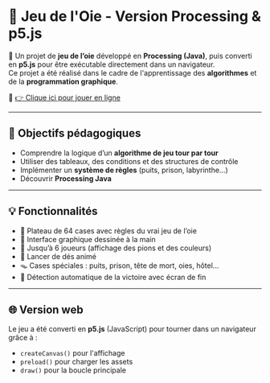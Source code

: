 # 🦆 Jeu de l'Oie - Version Processing & p5.js

🎲 Un projet de **jeu de l’oie** développé en **Processing (Java)**, puis converti en **p5.js** pour être exécutable directement dans un navigateur.  
Ce projet a été réalisé dans le cadre de l'apprentissage des **algorithmes** et de la **programmation graphique**.

🔗 [👉 Clique ici pour jouer en ligne](https://lucasmaiaux.github.io/jeu-de-loie/)  

---

## 🧠 Objectifs pédagogiques

- Comprendre la logique d’un **algorithme de jeu tour par tour**
- Utiliser des tableaux, des conditions et des structures de contrôle
- Implémenter un **système de règles** (puits, prison, labyrinthe…)
- Découvrir **Processing Java**

---

## 💡 Fonctionnalités

- 🎯 Plateau de 64 cases avec règles du vrai jeu de l’oie
- 🎨 Interface graphique dessinée à la main
- 🐣 Jusqu’à 6 joueurs (affichage des pions et des couleurs)
- 🎲 Lancer de dés animé
- 🪤 Cases spéciales : puits, prison, tête de mort, oies, hôtel...
- 🏁 Détection automatique de la victoire avec écran de fin

---

## 🌐 Version web

Le jeu a été converti en **p5.js** (JavaScript) pour tourner dans un navigateur grâce à :
- `createCanvas()` pour l'affichage
- `preload()` pour charger les assets
- `draw()` pour la boucle principale
